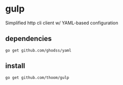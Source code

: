 # gulp
Simplified http cli client w/ YAML-based configuration
## dependencies

    go get github.com/ghodss/yaml

## install

    go get github.com/thoom/gulp
